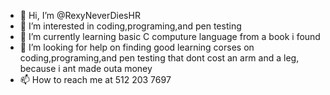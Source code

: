 - 👋 Hi, I’m @RexyNeverDiesHR
- 👀 I’m interested in coding,programing,and pen testing
- 🌱 I’m currently learning basic C computure language from a book i found
- 💞️ I’m looking for help on finding good learning corses on coding,programing,and pen testing that dont cost an arm and a leg, because i ant made outa money
- 📫 How to reach me at 512 203 7697

<!---
RexyNeverDiesHR/RexyNeverDiesHR is a ✨ special ✨ repository because its `README.md` (this file) appears on your GitHub profile.
You can click the Preview link to take a look at your changes.
--->
